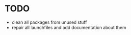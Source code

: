 # TODO

- clean all packages from unused stuff
- repair all launchfiles and add documentation about them
